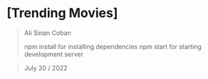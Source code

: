 # [Trending Movies]

> Ali Sinan Coban
> 
> npm install for installing dependencies
> npm start for starting development server

> July 20 / 2022 

